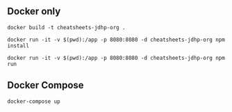 
## Docker only

```
docker build -t cheatsheets-jdhp-org .
```

```
docker run -it -v $(pwd):/app -p 8080:8080 -d cheatsheets-jdhp-org npm install
```

```
docker run -it -v $(pwd):/app -p 8080:8080 -d cheatsheets-jdhp-org npm run
```

## Docker Compose


```
docker-compose up
```
